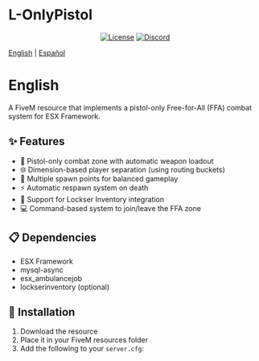 # L-OnlyPistol

<div align="center">
  
  [![License](https://img.shields.io/badge/license-Escrow-blue.svg)](LICENSE)
  [![Discord](https://img.shields.io/discord/1324866018555723816?color=7289DA&label=Discord&logo=discord&logoColor=white)](https://discord.miguelmiranda.dev)
</div>

[English](#english) | [Español](#español)

# English

A FiveM resource that implements a pistol-only Free-for-All (FFA) combat system for ESX Framework.

## ✨ Features

- 🔫 Pistol-only combat zone with automatic weapon loadout
- 🌐 Dimension-based player separation (using routing buckets)
- 📍 Multiple spawn points for balanced gameplay
- ⚡ Automatic respawn system on death
- 🎒 Support for Lockser Inventory integration
- 💻 Command-based system to join/leave the FFA zone

## 📋 Dependencies

- ESX Framework
- mysql-async
- esx_ambulancejob
- lockserinventory (optional)

## 🚀 Installation

1. Download the resource
2. Place it in your FiveM resources folder
3. Add the following to your `server.cfg`:


